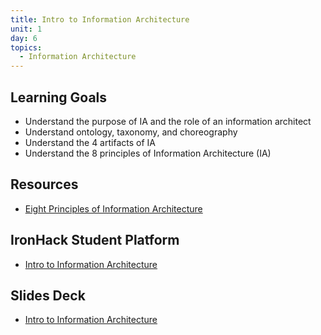 ```yaml
---
title: Intro to Information Architecture
unit: 1
day: 6
topics:
  - Information Architecture
---
```


## Learning Goals
- Understand the purpose of IA and the role of an information architect
- Understand ontology, taxonomy, and choreography
- Understand the 4 artifacts of IA
- Understand the 8 principles of Information Architecture (IA)

## Resources
- [Eight Principles of Information Architecture](https://www.asis.org/Bulletin/Aug-10/AugSep10_Brown.pdf)

## IronHack Student Platform
- [Intro to Information Architecture](http://learn.ironhack.com/#/learning_unit/7033)

## Slides Deck
- [Intro to Information Architecture](hhttps://drive.google.com/open?id=1ebRvMUsZ28nJTqVQpY3YR0lEci1wQP0xiCYRNbkMfcA)
